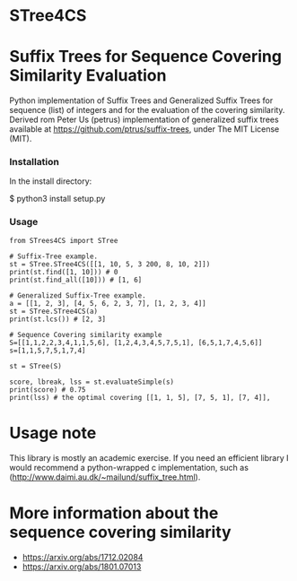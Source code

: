 # STree4CS
# Suffix Trees for Sequence Covering Similarity Evaluation
Python implementation of Suffix Trees and Generalized Suffix Trees for sequence (list) of integers and for the evaluation of the covering similarity. 
Derived rom Peter Us (petrus) implementation of generalized suffix trees available at https://github.com/ptrus/suffix-trees, under The MIT License (MIT).


### Installation
In the install directory:

$ python3 install setup.py

### Usage

```python3
from STrees4CS import STree

# Suffix-Tree example.
st = STree.STree4CS([[1, 10, 5, 3 200, 8, 10, 2]])
print(st.find([1, 10])) # 0
print(st.find_all([10])) # [1, 6]

# Generalized Suffix-Tree example.
a = [[1, 2, 3], [4, 5, 6, 2, 3, 7], [1, 2, 3, 4]]
st = STree.STree4CS(a)
print(st.lcs()) # [2, 3]

# Sequence Covering similarity example
S=[[1,1,2,2,3,4,1,1,5,6], [1,2,4,3,4,5,7,5,1], [6,5,1,7,4,5,6]]
s=[1,1,5,7,5,1,7,4]

st = STree(S)

score, lbreak, lss = st.evaluateSimple(s)
print(score) # 0.75
print(lss) # the optimal covering [[1, 1, 5], [7, 5, 1], [7, 4]], 

```


# Usage note
This library is mostly an academic exercise. If you need an efficient library I would recommend a python-wrapped c implementation,
such as (http://www.daimi.au.dk/~mailund/suffix_tree.html).


# More information about the sequence covering similarity
* https://arxiv.org/abs/1712.02084
* https://arxiv.org/abs/1801.07013
